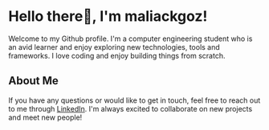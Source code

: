 # Hello there👋, I'm maliackgoz!

Welcome to my Github profile. I'm a computer engineering student who is an avid learner and enjoy exploring new technologies, tools and frameworks. I love coding and enjoy building things from scratch.

## About Me

If you have any questions or would like to get in touch, feel free to reach out to me through [LinkedIn](https://www.linkedin.com/in/muhammedaliacikgoz). I'm always excited to collaborate on new projects and meet new people!
